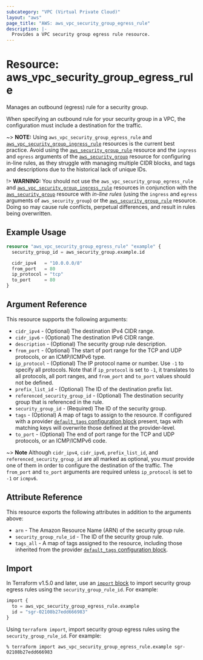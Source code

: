 ```yaml
---
subcategory: "VPC (Virtual Private Cloud)"
layout: "aws"
page_title: "AWS: aws_vpc_security_group_egress_rule"
description: |-
  Provides a VPC security group egress rule resource.
---
```


# Resource: aws_vpc_security_group_egress_rule

Manages an outbound (egress) rule for a security group.

When specifying an outbound rule for your security group in a VPC, the configuration must include a destination for the traffic.

~> **NOTE:** Using `aws_vpc_security_group_egress_rule` and [`aws_vpc_security_group_ingress_rule`](vpc_security_group_ingress_rule.html) resources is the current best practice. Avoid using the [`aws_security_group_rule`](security_group_rule.html) resource and the `ingress` and `egress` arguments of the [`aws_security_group`](security_group.html) resource for configuring in-line rules, as they struggle with managing multiple CIDR blocks, and tags and descriptions due to the historical lack of unique IDs.

!> **WARNING:** You should not use the `aws_vpc_security_group_egress_rule` and [`aws_vpc_security_group_ingress_rule`](vpc_security_group_ingress_rule.html) resources in conjunction with the [`aws_security_group`](security_group.html) resource with _in-line rules_ (using the `ingress` and `egress` arguments of `aws_security_group`) or the [`aws_security_group_rule`](security_group_rule.html) resource. Doing so may cause rule conflicts, perpetual differences, and result in rules being overwritten.

## Example Usage

```terraform
resource "aws_vpc_security_group_egress_rule" "example" {
  security_group_id = aws_security_group.example.id

  cidr_ipv4   = "10.0.0.0/8"
  from_port   = 80
  ip_protocol = "tcp"
  to_port     = 80
}
```

## Argument Reference

This resource supports the following arguments:

* `cidr_ipv4` - (Optional) The destination IPv4 CIDR range.
* `cidr_ipv6` - (Optional) The destination IPv6 CIDR range.
* `description` - (Optional) The security group rule description.
* `from_port` - (Optional) The start of port range for the TCP and UDP protocols, or an ICMP/ICMPv6 type.
* `ip_protocol` - (Optional) The IP protocol name or number. Use `-1` to specify all protocols. Note that if `ip_protocol` is set to `-1`, it translates to all protocols, all port ranges, and `from_port` and `to_port` values should not be defined.
* `prefix_list_id` - (Optional) The ID of the destination prefix list.
* `referenced_security_group_id` - (Optional) The destination security group that is referenced in the rule.
* `security_group_id` - (Required) The ID of the security group.
* `tags` - (Optional) A map of tags to assign to the resource. If configured with a provider [`default_tags` configuration block](https://registry.terraform.io/providers/hashicorp/aws/latest/docs#default_tags-configuration-block) present, tags with matching keys will overwrite those defined at the provider-level.
* `to_port` - (Optional) The end of port range for the TCP and UDP protocols, or an ICMP/ICMPv6 code.

~> **Note** Although `cidr_ipv4`, `cidr_ipv6`, `prefix_list_id`, and `referenced_security_group_id` are all marked as optional, you *must* provide one of them in order to configure the destination of the traffic. The `from_port` and `to_port` arguments are required unless `ip_protocol` is set to `-1` or `icmpv6`.

## Attribute Reference

This resource exports the following attributes in addition to the arguments above:

* `arn` - The Amazon Resource Name (ARN) of the security group rule.
* `security_group_rule_id` - The ID of the security group rule.
* `tags_all` - A map of tags assigned to the resource, including those inherited from the provider [`default_tags` configuration block](https://registry.terraform.io/providers/hashicorp/aws/latest/docs#default_tags-configuration-block).

## Import

In Terraform v1.5.0 and later, use an [`import` block](https://developer.hashicorp.com/terraform/language/import) to import security group egress rules using the `security_group_rule_id`. For example:

```terraform
import {
  to = aws_vpc_security_group_egress_rule.example
  id = "sgr-02108b27edd666983"
}
```

Using `terraform import`, import security group egress rules using the `security_group_rule_id`. For example:

```console
% terraform import aws_vpc_security_group_egress_rule.example sgr-02108b27edd666983
```
